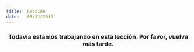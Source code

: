 ```yaml
---
title:  Lección
date:   05/11/2019
---
```


### <center>Todavía estamos trabajando en esta lección. Por favor, vuelva más tarde.</center>